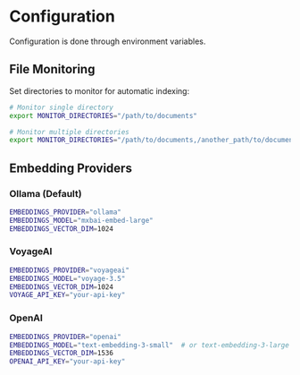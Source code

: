 # Configuration

Configuration is done through environment variables.

## File Monitoring

Set directories to monitor for automatic indexing:

```bash
# Monitor single directory
export MONITOR_DIRECTORIES="/path/to/documents"

# Monitor multiple directories
export MONITOR_DIRECTORIES="/path/to/documents,/another_path/to/documents"
```

## Embedding Providers

### Ollama (Default)

```bash
EMBEDDINGS_PROVIDER="ollama"
EMBEDDINGS_MODEL="mxbai-embed-large"
EMBEDDINGS_VECTOR_DIM=1024
```

### VoyageAI

```bash
EMBEDDINGS_PROVIDER="voyageai"
EMBEDDINGS_MODEL="voyage-3.5"
EMBEDDINGS_VECTOR_DIM=1024
VOYAGE_API_KEY="your-api-key"
```

### OpenAI

```bash
EMBEDDINGS_PROVIDER="openai"
EMBEDDINGS_MODEL="text-embedding-3-small"  # or text-embedding-3-large
EMBEDDINGS_VECTOR_DIM=1536
OPENAI_API_KEY="your-api-key"
```
